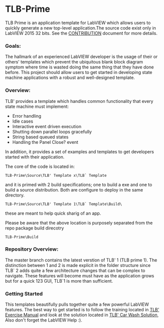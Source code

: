 # TLB-Prime

TLB Prime is an application template for LabVIEW which allows users to quickly generate a new top-level application.The source code exist only in LabVIEW 2015 32 bits. See the [CONTRIBUTION](https://github.com/NISystemsEngineering/TLB-Prime/blob/TLBPrime1/CONTRIBUTION.md) document for more details.

### Goals:
The hallmark of an experienced LabVIEW developer is the usage of their or others' templates which prevent the ubiquitous blank block diagram symptom where time is wasted doing the same thing that they have done before. This project should allow users to get started in developing state machine applications with a robust and well-designed template.
 
### Overview:
TLB' provides a template which handles common functionality that every state machine must implement:
- Error handling
- Idle cases
- Interactive event driven execution
- Shutting down parallel loops gracefully
- String based queued states
- Handling the Panel Close? event

In addition, it provides a set of examples and templates to get developers started with their application.

The core of the code is located in:
```
TLB-Prime\Source\TLB' Template x\TLB` Template
```
and it is primed with 2 build specifications; one to build a exe and one to build a source distribution. Both are configure to deploy in the same directory.
```
TLB-Prime\Source\TLB' Template 1\TLB` Template\Build\
```
these are meant to help quick sharig of an app.

Please be aware that the above location is purposely separated from the repo package build direcotry 
```
TLB-Prime\Build
```
 
### Repository Overview:
The master branch contains the latest verstion of TLB' 1 (TLB prime 1). The distinction between 1 and 2 is made explicit in the folder structure since TLB\` 2 adds quite a few architecture changes that can be complex to navigate. These features will become must have as the application grows but for a quick 123 GUI, TLB\`1 is more than sufficient.

### Getting Started
This templates beautifully pulls together quite a few powerful LabVIEW features. The best way to get started is to follow the training located in [TLB' Exercise Manual](https://github.com/NISystemsEngineering/TLB-Prime/tree/TLBPrime1/Documentation) and look at the solution located in [TLB' Car Wash Solution](https://github.com/NISystemsEngineering/TLB-Prime/tree/master/Source/TLB%60%20Examples/Car%20Wash), Also don't forget the LabVIEW Help :).
